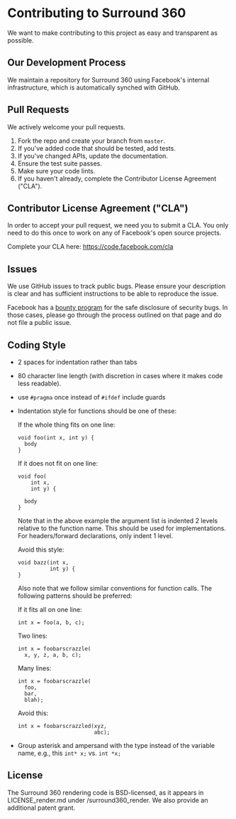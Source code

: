 # Contributing to Surround 360

We want to make contributing to this project as easy and transparent as
possible.

## Our Development Process

We maintain a repository for Surround 360 using Facebook's internal infrastructure, which is automatically synched with GitHub.

## Pull Requests

We actively welcome your pull requests.

1. Fork the repo and create your branch from `master`.
2. If you've added code that should be tested, add tests.
3. If you've changed APIs, update the documentation.
4. Ensure the test suite passes.
5. Make sure your code lints.
6. If you haven't already, complete the Contributor License Agreement ("CLA").

## Contributor License Agreement ("CLA")

In order to accept your pull request, we need you to submit a CLA. You only need
to do this once to work on any of Facebook's open source projects.

Complete your CLA here: <https://code.facebook.com/cla>

## Issues

We use GitHub issues to track public bugs. Please ensure your description is
clear and has sufficient instructions to be able to reproduce the issue.

Facebook has a [bounty program](https://www.facebook.com/whitehat/) for the safe
disclosure of security bugs. In those cases, please go through the process
outlined on that page and do not file a public issue.

## Coding Style

* 2 spaces for indentation rather than tabs
* 80 character line length (with discretion in cases where it makes code less readable).
* use `#pragma` once instead of `#ifdef` include guards
* Indentation style for functions should be one of these:

  If the whole thing fits on one line:

  ```
  void foo(int x, int y) {
    body
  }
  ```

  If it does not fit on one line:

  ```
  void foo(
      int x,
      int y) {

    body
  }
  ```

  Note that in the above example the argument list is indented 2 levels relative to the function name. This should be used for implementations. For headers/forward declarations, only indent 1 level.

  Avoid this style:

  ```
  void bazz(int x,
            int y) {
  }
  ```

  Also note that we follow similar conventions for function calls. The following patterns should be preferred:

  If it fits all on one line:

  ```
  int x = foo(a, b, c);
  ```

  Two lines:

  ```
  int x = foobarscrazzle(
    x, y, z, a, b, c);
  ```

  Many lines:

  ```
  int x = foobarscrazzle(
    foo,
    bar,
    blah);
  ```

  Avoid this:

  ```
  int x = foobarscrazzled(xyz,
                          abc);
  ```

* Group asterisk and ampersand with the type instead of the variable name, e.g., this `int* x;` vs. `int *x;`


## License

The Surround 360 rendering code is BSD-licensed, as it appears in LICENSE_render.md under /surround360_render. We also provide an additional patent grant.
